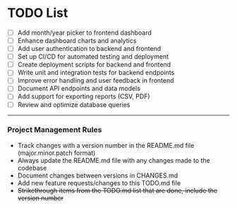# TODO List

- [ ] Add month/year picker to frontend dashboard
- [ ] Enhance dashboard charts and analytics
- [ ] Add user authentication to backend and frontend
- [ ] Set up CI/CD for automated testing and deployment
- [ ] Create deployment scripts for backend and frontend
- [ ] Write unit and integration tests for backend endpoints
- [ ] Improve error handling and user feedback in frontend
- [ ] Document API endpoints and data models
- [ ] Add support for exporting reports (CSV, PDF)
- [ ] Review and optimize database queries

---

### Project Management Rules
- Track changes with a version number in the README.md file (major.minor.patch format)
- Always update the README.md file with any changes made to the codebase
- Document changes between versions in CHANGES.md
- Add new feature requests/changes to this TODO.md file
- ~~Strikethrough items from the TODO.md list that are done, include the version number~~
